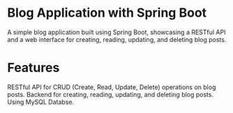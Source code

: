 # Blog Application with Spring Boot
A simple blog application built using Spring Boot, showcasing a RESTful API and a web interface for creating, reading, updating, and deleting blog posts.

# Features
  RESTful API for CRUD (Create, Read, Update, Delete) operations on blog posts.
  Backend for creating, reading, updating, and deleting blog posts.
  Using MySQL Databse.
